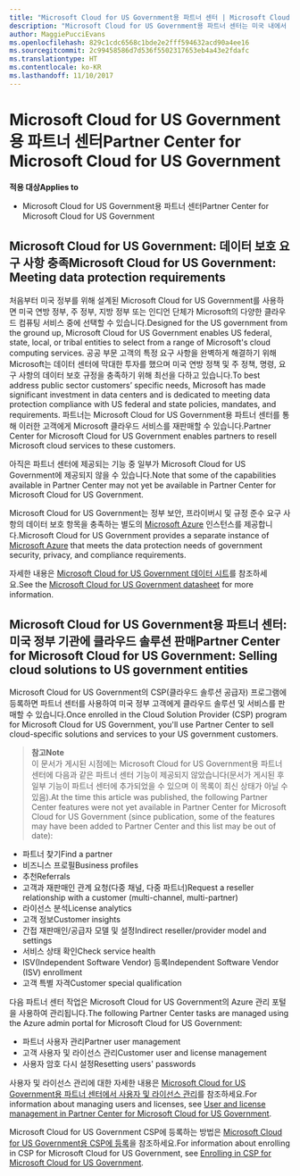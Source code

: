 ```yaml
---
title: "Microsoft Cloud for US Government용 파트너 센터 | Microsoft Cloud for US Government용 파트너 센터"
description: "Microsoft Cloud for US Government용 파트너 센터는 미국 내에서 정부 기관과 협력하는 고객에게 Microsoft 클라우드 솔루션을 제공하려는 Microsoft 파트너를 위한 비즈니스 포털입니다."
author: MaggiePucciEvans
ms.openlocfilehash: 829c1cdc6568c1bde2e2fff594632acd90a4ee16
ms.sourcegitcommit: 2c99458586d7d536f5502317653eb4a43e2fdafc
ms.translationtype: HT
ms.contentlocale: ko-KR
ms.lasthandoff: 11/10/2017
---
```

# <a name="partner-center-for-microsoft-cloud-for-us-government"></a><span data-ttu-id="30da3-103">Microsoft Cloud for US Government용 파트너 센터</span><span class="sxs-lookup"><span data-stu-id="30da3-103">Partner Center for Microsoft Cloud for US Government</span></span>

**<span data-ttu-id="30da3-104">적용 대상</span><span class="sxs-lookup"><span data-stu-id="30da3-104">Applies to</span></span>**

-  <span data-ttu-id="30da3-105">Microsoft Cloud for US Government용 파트너 센터</span><span class="sxs-lookup"><span data-stu-id="30da3-105">Partner Center for Microsoft Cloud for US Government</span></span>

## <a name="microsoft-cloud-for-us-government-meeting-data-protection-requirements"></a><span data-ttu-id="30da3-106">Microsoft Cloud for US Government: 데이터 보호 요구 사항 충족</span><span class="sxs-lookup"><span data-stu-id="30da3-106">Microsoft Cloud for US Government: Meeting data protection requirements</span></span> 

<span data-ttu-id="30da3-107">처음부터 미국 정부를 위해 설계된 Microsoft Cloud for US Government를 사용하면 미국 연방 정부, 주 정부, 지방 정부 또는 인디언 단체가 Microsoft의 다양한 클라우드 컴퓨팅 서비스 중에 선택할 수 있습니다.</span><span class="sxs-lookup"><span data-stu-id="30da3-107">Designed for the US government from the ground up, Microsoft Cloud for US Government enables US federal, state, local, or tribal entities to select from a range of Microsoft's cloud computing services.</span></span> <span data-ttu-id="30da3-108">공공 부문 고객의 특정 요구 사항을 완벽하게 해결하기 위해 Microsoft는 데이터 센터에 막대한 투자를 했으며 미국 연방 정책 및 주 정책, 명령, 요구 사항의 데이터 보호 규정을 충족하기 위해 최선을 다하고 있습니다.</span><span class="sxs-lookup"><span data-stu-id="30da3-108">To best address public sector customers’ specific needs, Microsoft has made significant investment in data centers and is dedicated to meeting data protection compliance with US federal and state policies, mandates, and requirements.</span></span> <span data-ttu-id="30da3-109">파트너는 Microsoft Cloud for US Government용 파트너 센터를 통해 이러한 고객에게 Microsoft 클라우드 서비스를 재판매할 수 있습니다.</span><span class="sxs-lookup"><span data-stu-id="30da3-109">Partner Center for Microsoft Cloud for US Government enables partners to resell Microsoft cloud services to these customers.</span></span>

<span data-ttu-id="30da3-110">아직은 파트너 센터에 제공되는 기능 중 일부가 Microsoft Cloud for US Government에 제공되지 않을 수 있습니다.</span><span class="sxs-lookup"><span data-stu-id="30da3-110">Note that some of the capabilities available in Partner Center may not yet be available in Partner Center for Microsoft Cloud for US Government.</span></span>

<span data-ttu-id="30da3-111">Microsoft Cloud for US Government는 정부 보안, 프라이버시 및 규정 준수 요구 사항의 데이터 보호 항목을 충족하는 별도의 [Microsoft Azure](https://azure.microsoft.com/en-us/overview/clouds/government/) 인스턴스를 제공합니다.</span><span class="sxs-lookup"><span data-stu-id="30da3-111">Microsoft Cloud for US Government provides a separate instance of [Microsoft Azure](https://azure.microsoft.com/en-us/overview/clouds/government/) that meets the data protection needs of government security, privacy, and compliance requirements.</span></span> 

<span data-ttu-id="30da3-112">자세한 내용은 [Microsoft Cloud for US Government 데이터 시트](http://download.microsoft.com/download/C/9/C/C9CA3002-DFC4-4ADA-841F-DF42AEC042FB/Microsoft_Azure_Government_Datasheet_EN_US.PDF)를 참조하세요.</span><span class="sxs-lookup"><span data-stu-id="30da3-112">See the [Microsoft Cloud for US Government datasheet](http://download.microsoft.com/download/C/9/C/C9CA3002-DFC4-4ADA-841F-DF42AEC042FB/Microsoft_Azure_Government_Datasheet_EN_US.PDF) for more information.</span></span>

## <a name="partner-center-for-microsoft-cloud-for-us-government-selling-cloud-solutions-to-us-government-entities"></a><span data-ttu-id="30da3-113">Microsoft Cloud for US Government용 파트너 센터: 미국 정부 기관에 클라우드 솔루션 판매</span><span class="sxs-lookup"><span data-stu-id="30da3-113">Partner Center for Microsoft Cloud for US Government: Selling cloud solutions to US government entities</span></span>

<span data-ttu-id="30da3-114">Microsoft Cloud for US Government의 CSP(클라우드 솔루션 공급자) 프로그램에 등록하면 파트너 센터를 사용하여 미국 정부 고객에게 클라우드 솔루션 및 서비스를 판매할 수 있습니다.</span><span class="sxs-lookup"><span data-stu-id="30da3-114">Once enrolled in the Cloud Solution Provider (CSP) program for Microsoft Cloud for US Government, you'll use Partner Center to sell cloud-specific solutions and services to your US government customers.</span></span> 

>**<span data-ttu-id="30da3-115">참고</span><span class="sxs-lookup"><span data-stu-id="30da3-115">Note</span></span>**<br>
<span data-ttu-id="30da3-116">이 문서가 게시된 시점에는 Microsoft Cloud for US Government용 파트너 센터에 다음과 같은 파트너 센터 기능이 제공되지 않았습니다(문서가 게시된 후 일부 기능이 파트너 센터에 추가되었을 수 있으며 이 목록이 최신 상태가 아닐 수 있음).</span><span class="sxs-lookup"><span data-stu-id="30da3-116">At the time this article was published, the following Partner Center features were not yet available in Partner Center for Microsoft Cloud for US Government (since publication, some of the features may have been added to Partner Center and this list may be out of date):</span></span>

- <span data-ttu-id="30da3-117">파트너 찾기</span><span class="sxs-lookup"><span data-stu-id="30da3-117">Find a partner</span></span>
- <span data-ttu-id="30da3-118">비즈니스 프로필</span><span class="sxs-lookup"><span data-stu-id="30da3-118">Business profiles</span></span>
- <span data-ttu-id="30da3-119">추천</span><span class="sxs-lookup"><span data-stu-id="30da3-119">Referrals</span></span>
- <span data-ttu-id="30da3-120">고객과 재판매인 관계 요청(다중 채널, 다중 파트너)</span><span class="sxs-lookup"><span data-stu-id="30da3-120">Request a reseller relationship with a customer (multi-channel, multi-partner)</span></span>
- <span data-ttu-id="30da3-121">라이선스 분석</span><span class="sxs-lookup"><span data-stu-id="30da3-121">License analytics</span></span>
- <span data-ttu-id="30da3-122">고객 정보</span><span class="sxs-lookup"><span data-stu-id="30da3-122">Customer insights</span></span>
- <span data-ttu-id="30da3-123">간접 재판매인/공급자 모델 및 설정</span><span class="sxs-lookup"><span data-stu-id="30da3-123">Indirect reseller/provider model and settings</span></span>
- <span data-ttu-id="30da3-124">서비스 상태 확인</span><span class="sxs-lookup"><span data-stu-id="30da3-124">Check service health</span></span>
- <span data-ttu-id="30da3-125">ISV(Independent Software Vendor) 등록</span><span class="sxs-lookup"><span data-stu-id="30da3-125">Independent Software Vendor (ISV) enrollment</span></span>
- <span data-ttu-id="30da3-126">고객 특별 자격</span><span class="sxs-lookup"><span data-stu-id="30da3-126">Customer special qualification</span></span>

<span data-ttu-id="30da3-127">다음 파트너 센터 작업은 Microsoft Cloud for US Government의 Azure 관리 포털을 사용하여 관리됩니다.</span><span class="sxs-lookup"><span data-stu-id="30da3-127">The following Partner Center tasks are managed using the Azure admin portal for Microsoft Cloud for US Government:</span></span> 

-   <span data-ttu-id="30da3-128">파트너 사용자 관리</span><span class="sxs-lookup"><span data-stu-id="30da3-128">Partner user management</span></span>
-   <span data-ttu-id="30da3-129">고객 사용자 및 라이선스 관리</span><span class="sxs-lookup"><span data-stu-id="30da3-129">Customer user and license management</span></span>
-   <span data-ttu-id="30da3-130">사용자 암호 다시 설정</span><span class="sxs-lookup"><span data-stu-id="30da3-130">Resetting users' passwords</span></span>

<span data-ttu-id="30da3-131">사용자 및 라이선스 관리에 대한 자세한 내용은 [Microsoft Cloud for US Government용 파트너 센터에서 사용자 및 라이선스 관리](user-management-in-partner-center-for-microsoft-us-govt-cloud.md)를 참조하세요.</span><span class="sxs-lookup"><span data-stu-id="30da3-131">For information about managing users and licenses, see [User and license management in Partner Center for Microsoft Cloud for US Government](user-management-in-partner-center-for-microsoft-us-govt-cloud.md).</span></span>

<span data-ttu-id="30da3-132">Microsoft Cloud for US Government CSP에 등록하는 방법은 [Microsoft Cloud for US Government용 CSP에 등록](enroll-in-csp-for-microsoft-us-govt-cloud.md)을 참조하세요.</span><span class="sxs-lookup"><span data-stu-id="30da3-132">For information about enrolling in CSP for Microsoft Cloud for US Government, see [Enrolling in CSP for Microsoft Cloud for US Government](enroll-in-csp-for-microsoft-us-govt-cloud.md).</span></span>
